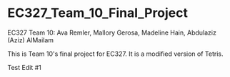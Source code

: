 # EC327_Team_10_Final_Project
EC327 Team 10: Ava Remler, Mallory Gerosa, Madeline Hain, Abdulaziz (Aziz) AlMailam

This is Team 10's final project for EC327. It is a modified version of Tetris.

Test Edit #1
